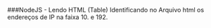 ###NodeJS - Lendo HTML (Table)
Identificando no Arquivo html os endereços de IP na faixa 10. e 192.



